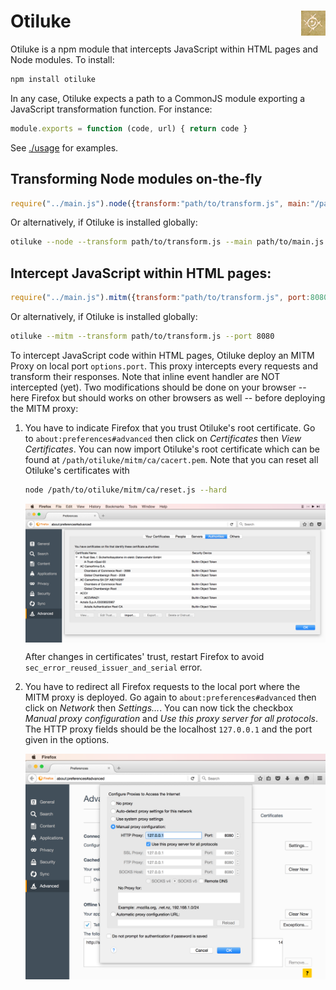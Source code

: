 # Otiluke <img src="img/otiluke.png" align="right" alt="otiluke-logo" title="Resilient Sphere of Otiluke">

Otiluke is a npm module that intercepts JavaScript within HTML pages and Node modules.
To install:

```sh
npm install otiluke
```

In any case, Otiluke expects a path to a CommonJS module exporting a JavaScript transformation function.
For instance:

```javascript
module.exports = function (code, url) { return code }
```

See [./usage](./usage) for examples.

## Transforming Node modules on-the-fly

```javascript
require("../main.js").node({transform:"path/to/transform.js", main:"/path/to/main.js"});
```

Or alternatively, if Otiluke is installed globally:

```bash
otiluke --node --transform path/to/transform.js --main path/to/main.js
```

## Intercept JavaScript within HTML pages:

```javascript
require("../main.js").mitm({transform:"path/to/transform.js", port:8080});
```

Or alternatively, if Otiluke is installed globally:

```bash
otiluke --mitm --transform path/to/transform.js --port 8080
```

To intercept JavaScript code within HTML pages, Otiluke deploy an MITM Proxy on local port `options.port`.
This proxy intercepts every requests and transform their responses.
Note that inline event handler are NOT intercepted (yet).
Two modifications should be done on your browser -- here Firefox but should works on other browsers as well -- before deploying the MITM proxy:

1. You have to indicate Firefox that you trust Otiluke's root certificate.
   Go to `about:preferences#advanced` then click on *Certificates* then *View Certificates*.
   You can now import Otiluke's root certificate which can be found at `/path/otiluke/mitm/ca/cacert.pem`.
   Note that you can reset all Otiluke's certificates with

   ```sh
   node /path/to/otiluke/mitm/ca/reset.js --hard
   ```

   <img src="img/firefox-cert.png" align="center" alt="demo-screenshot" title="Firefox's certificate"/>

   After changes in certificates' trust, restart Firefox to avoid `sec_error_reused_issuer_and_serial` error.

2. You have to redirect all Firefox requests to the local port where the MITM proxy is deployed.
   Go again to `about:preferences#advanced` then click on *Network* then *Settings...*.
   You can now tick the checkbox *Manual proxy configuration* and *Use this proxy server for all protocols*.
   The HTTP proxy fields should be the localhost `127.0.0.1` and the port given in the options.

   <img src="img/firefox-proxy.png" align="center" alt="demo-screenshot" title="Firefox's proxy settings"/>

